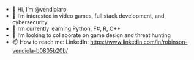 - 👋 Hi, I’m @vendiolaro
- 👀 I’m interested in video games, full stack development, and cybersecurity.
- 🌱 I’m currently learning Python, F#, R, C++
- 💞️ I’m looking to collaborate on game design and threat hunting
- 📫 How to reach me:
   LinkedIn: https://www.linkedin.com/in/robinson-vendiola-b0805b20b/

<!---
vendiolaro/vendiolaro is a ✨ special ✨ repository because its `README.md` (this file) appears on your GitHub profile.
You can click the Preview link to take a look at your changes.
--->
